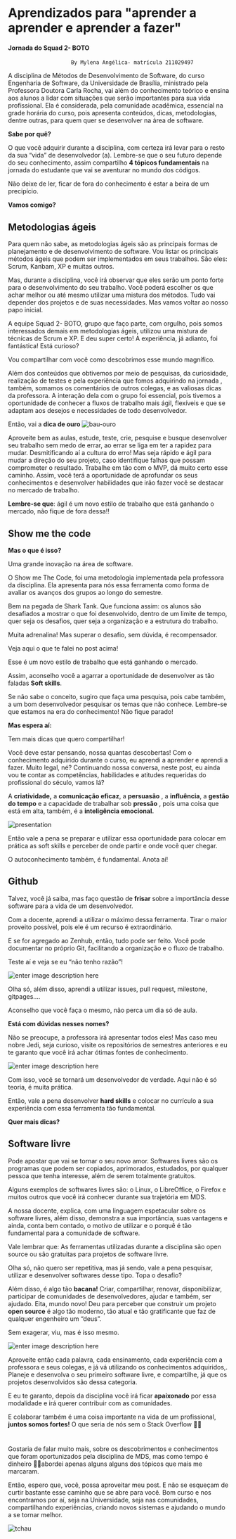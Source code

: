 
# Aprendizados para "aprender a aprender e aprender a fazer"

#### Jornada do Squad 2- BOTO


						By Mylena Angélica- matrícula 211029497


A disciplina de Métodos de Desenvolvimento de Software, do curso  Engenharia de Software, da Universidade de Brasília, ministrado pela Professora Doutora Carla Rocha, vai além do conhecimento teórico e ensina aos alunos a  lidar com situações que serão importantes para sua vida profissional. 
Ela é considerada, pela comunidade acadêmica, essencial na grade horária do curso, pois apresenta conteúdos, dicas, metodologias, dentre outras, para quem quer se desenvolver na área de software.

**Sabe por quê?**  

O que você adquirir durante a disciplina, com certeza irá levar para o resto da sua “vida” de desenvolvedor (a). 
Lembre-se que o seu futuro depende do seu conhecimento, assim compartilho  **4 tópicos fundamentais**  na jornada do estudante que vai se aventurar no mundo dos códigos.  

Não deixe de ler, ficar de fora do conhecimento é estar a beira de um precipício. 

**Vamos comigo?**

## Metodologias ágeis

Para quem não sabe, as metodologias ágeis são as principais formas de planejamento e de desenvolvimento de software.  Vou listar os principais métodos ágeis que podem ser implementados em seus trabalhos.  São  eles: Scrum, Kanbam, XP e muitas outros.  

Mas, durante a disciplina, você irá observar que eles serão um ponto forte para o desenvolvimento do seu trabalho.  Você poderá escolher os que achar melhor ou até mesmo utilizar uma mistura dos métodos.  Tudo vai depender dos projetos e de suas  necessidades. Mas vamos voltar ao nosso papo inicial.

A equipe Squad 2- BOTO, grupo que faço parte, com orgulho, pois somos interessados demais em metodologias ágeis, utilizou uma mistura de técnicas de Scrum e XP. E deu super certo! A experiência, já adianto, foi fantástica! 
Está curioso?

Vou compartilhar com você  como descobrimos esse mundo magnífico.

Além dos conteúdos que obtivemos por meio de pesquisas, da curiosidade, realização de testes e pela experiência que fomos adquirindo na jornada , também, somamos os comentários de outros colegas, e as valiosas dicas da professora.
A interação dela com o grupo foi essencial, pois tivemos a oportunidade de conhecer a fluxos de trabalho mais ágil, flexíveis e que se adaptam aos desejos e necessidades  de todo desenvolvedor.   

Então, vai a **dica de ouro**
![bau-ouro](http://1.bp.blogspot.com/-lPNgiPYxrEE/VOy945vGXeI/AAAAAAAAMPo/Yz0aySQKVdo/s1600/Gold+8.gif)

Aproveite bem as aulas, estude, teste, crie, pesquise e busque desenvolver seu trabalho sem medo de errar, ao errar  se liga em ter a  rapidez para mudar.
Desmitificando aí a cultura do erro! 
Mas seja rápido e ágil para mudar a direção do seu projeto,  caso identifique falhas que possam comprometer o resultado. 
Trabalhe em tão com o MVP, dá muito certo esse caminho. 
Assim, você terá a oportunidade de aprofundar os seus conhecimentos e desenvolver habilidades que irão fazer você se destacar no mercado de trabalho.

**Lembre-se que**: ágil é um novo estilo de trabalho que está ganhando o mercado, não fique de fora dessa!!

## Show me the code

**Mas o que é isso?**  

Uma grande inovação na área de software.  

O Show me The Code, foi uma metodologia implementada pela professora da disciplina.
Ela apresenta para nós essa ferramenta como forma de avaliar os avanços dos grupos ao longo do semestre.

Bem na pegada de Shark Tank.
Que funciona assim: os alunos são desafiados a mostrar o que foi desenvolvido, dentro de um limite de tempo, quer seja  os desafios, quer seja a organização e a estrutura do trabalho.

Muita adrenalina! Mas superar o desafio, sem dúvida,  é recompensador. 

Veja aqui o que te falei no post acima! 

Esse é um novo estilo de trabalho que está ganhando o mercado.

Assim, aconselho você a agarrar a oportunidade de desenvolver as tão faladas **Soft skills**.

Se não sabe o conceito, sugiro que faça uma pesquisa, pois cabe também, a um bom desenvolvedor pesquisar os temas que não conhece. 
Lembre-se que estamos na era do conhecimento! Não fique parado!

**Mas espera aí:** 

Tem mais dicas que quero compartilhar!

Você deve estar pensando, nossa quantas descobertas!
Com o conhecimento adquirido durante o curso, eu  aprendi a aprender e aprendi a fazer. 
Muito legal, né?
Continuando nossa conversa, neste post, eu ainda vou te contar as competências, habilidades e atitudes requeridas do profissional do século, vamos  lá?

A **criatividade,** a **comunicação eficaz**, a **persuasão** , a **influência**,  a **gestão do tempo** e a capacidade de trabalhar sob **pressão** , pois uma coisa que está em alta, também, é a **inteligência emocional.**

![presentation](https://media0.giphy.com/media/bWUL1CuP72PeViNKt9/giphy.gif?cid=82a1493bgvjja47fvtst33px05qcyqk3yxbo5wtr1v8do4ma&rid=giphy.gif&ct=v)


Então vale a pena se preparar e utilizar essa oportunidade para colocar em prática as soft skills e perceber de onde partir e onde você quer chegar.

O autoconhecimento também, é fundamental. Anota aí!

## Github

Talvez, você já saiba, mas faço questão de **frisar** sobre  a importância desse software para a vida de um desenvolvedor.

Com a docente, aprendi a  utilizar o máximo dessa ferramenta. Tirar o maior proveito possível, pois ele é um recurso é extraordinário.

E se for agregado ao Zenhub, então, tudo pode ser feito.
Você pode documentar no próprio Git, facilitando a organização e o fluxo de trabalho.

Teste aí e veja se eu “não tenho razão”!

![enter image description here](https://octodex.github.com/images/NUX_Octodex.gif)

  

Olha só, além disso, aprendi a  utilizar issues, pull request, milestone, gitpages….

Aconselho que você faça o mesmo, não perca um dia só de aula. 

**Está com dúvidas nesses nomes?**

Não se preocupe, a professora  irá  apresentar todos eles!
Mas caso meu nobre Jedi,  seja curioso, visite os repositórios de semestres anteriores e eu te garanto que você irá achar ótimas fontes de conhecimento.

![enter image description here](https://media1.giphy.com/media/M6i12SBUEv09a/giphy.gif)

Com isso,  você se tornará um desenvolvedor de verdade. Aqui não é só teoria, é muita prática. 

Então, vale a pena desenvolver **hard skills** e colocar no currículo a sua experiência com essa ferramenta tão fundamental. 

**Quer mais dicas?**

## Software livre

Pode apostar que vai se tornar o seu novo amor. 
Softwares livres são os programas que podem ser copiados, aprimorados, estudados, por qualquer pessoa que tenha interesse, além de serem totalmente gratuitos.

Alguns exemplos de softwares livres são:  o Linux, o LibreOffice, o Firefox e muitos outros que você irá conhecer durante sua trajetória em MDS. 

A nossa docente, explica, com uma linguagem espetacular sobre os software livres,  além disso, demonstra a sua importância, suas vantagens e ainda, conta bem contado,  o motivo de utilizar e o porquê é tão fundamental para a comunidade de software.

Vale lembrar que:
As ferramentas utilizadas durante a disciplina são open source ou são gratuitas para projetos de software livre.  

Olha só, não quero ser repetitiva, mas já sendo, vale a pena pesquisar, utilizar e desenvolver softwares desse tipo. Topa o desafio?

Além disso, é algo tão **bacana!**
Criar, compartilhar, renovar, disponibilizar, participar de comunidades de desenvolvedores, ajudar e também, ser ajudado. Eita, mundo novo!
Deu para perceber que construir um projeto **open source**  é algo tão moderno, tão atual e tão gratificante que faz de qualquer engenheiro um “deus”.

Sem exagerar, viu, mas é isso mesmo.

![enter image description here](https://media.tenor.com/smOFBj4VakkAAAAM/spongebob-rainbow-open-source-opensource-linux.gif)


Aproveite então cada palavra, cada ensinamento, cada experiência com a professora e seus colegas,  e já vá utilizando os conhecimentos adquiridos,.
Planeje e desenvolva o seu primeiro software livre, e compartilhe, já que os projetos desenvolvidos são dessa categoria.  

E eu te garanto, depois da disciplina você irá ficar **apaixonado** por essa modalidade e irá querer contribuir com as comunidades.

E colaborar também é uma coisa importante na vida de um profissional, **juntos somos fortes!** O que seria de nós sem o Stack Overflow 🤣🤣

#
Gostaria de falar muito mais, sobre os descobrimentos e conhecimentos que foram oportunizados pela disciplina de MDS, mas como tempo é dinheiro 💸💸abordei apenas alguns alguns dos tópicos que mais me marcaram.

Então, espero que, você, possa aproveitar meu post.
E não se esqueçam de curtir bastante esse caminho que se abre para você. 
Bom curso e nos encontramos por aí, seja na Universidade, seja nas comunidades, compartilhando experiências,  criando novos sistemas e ajudando o mundo a se tornar melhor.


![tchau](https://media.tenor.com/GBGsuUm1a50AAAAC/peace-out-bye.gif)

